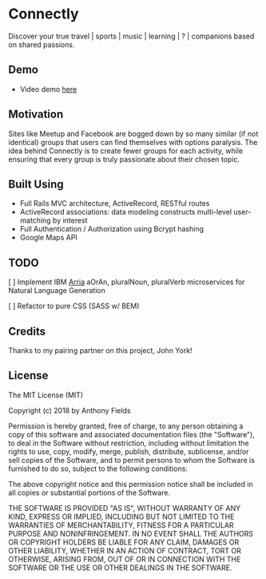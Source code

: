 # Connectly
Discover your true travel | sports | music | learning | ? | companions based on shared passions.

## Demo

* Video demo [here](https://www.youtube.com/watch?v=O7oKxrhMfm4&feature=youtu.be)

## Motivation
Sites like Meetup and Facebook are bogged down by so many similar (if not identical) groups that users can find themselves with options paralysis. The idea behind Connectly is to create fewer groups for each activity, while ensuring that every group is truly passionate about their chosen topic.

## Built Using
* Full Rails MVC architecture, ActiveRecord, RESTful routes
* ActiveRecord associations: data modeling constructs multi-level user-matching by interest
* Full Authentication / Authorization using Bcrypt hashing
* Google Maps API

## TODO
[ ] Implement IBM [Arria](https://nlgapi.arria.com/#/microservices/aOrAn) aOrAn, pluralNoun, pluralVerb microservices for Natural Language Generation

[ ] Refactor to pure CSS (SASS w/ BEM)

## Credits
Thanks to my pairing partner on this project, John York!

## License
The MIT License (MIT)

Copyright (c) 2018 by Anthony Fields

Permission is hereby granted, free of charge, to any person obtaining a copy of this software and associated documentation files (the "Software"), to deal in the Software without restriction, including without limitation the rights to use, copy, modify, merge, publish, distribute, sublicense, and/or sell copies of the Software, and to permit persons to whom the Software is furnished to do so, subject to the following conditions:

The above copyright notice and this permission notice shall be included in all copies or substantial portions of the Software.

THE SOFTWARE IS PROVIDED "AS IS", WITHOUT WARRANTY OF ANY KIND, EXPRESS OR IMPLIED, INCLUDING BUT NOT LIMITED TO THE WARRANTIES OF MERCHANTABILITY, FITNESS FOR A PARTICULAR PURPOSE AND NONINFRINGEMENT. IN NO EVENT SHALL THE AUTHORS OR COPYRIGHT HOLDERS BE LIABLE FOR ANY CLAIM, DAMAGES OR OTHER LIABILITY, WHETHER IN AN ACTION OF CONTRACT, TORT OR OTHERWISE, ARISING FROM, OUT OF OR IN CONNECTION WITH THE SOFTWARE OR THE USE OR OTHER DEALINGS IN THE SOFTWARE.